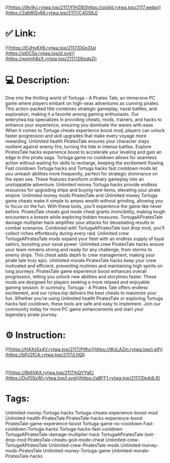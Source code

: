 [![https://l9y9ci.rytwa.top/2117/f1HZB](https://oipVd.rytwa.top/2117.webp)](https://2abWQy66.rytwa.top/2117/C4GS6J)
# ✅ Link:
[![https://EUHxKX6.rytwa.top/2117/DGe31a](https://st0C5a.rytwa.top/d.svg)](https://wsjmh8zX.rytwa.top/2117/S9izdsZj)
# 💻 Description:
Dive into the thrilling world of Tortuga - A Pirates Tale, an immersive PC game where players embark on high-seas adventures as cunning pirates. This action-packed title combines strategic gameplay, naval battles, and exploration, making it a favorite among gaming enthusiasts. Our webrytwa.top specializes in providing cheats, mods, trainers, and hacks to enhance your experience, ensuring you dominate the waves with ease.
When it comes to Tortuga cheats experience boost mod, players can unlock faster progression and skill upgrades that make every voyage more rewarding. Unlimited health PiratesTale ensures your character stays resilient against enemy fire, turning the tide in intense battles. Explore PiratesTale hacks experience boost to accelerate your leveling and gain an edge in this pirate saga.
Tortuga game no cooldown allows for seamless action without waiting for skills to recharge, keeping the excitement flowing. Fast cooldown Tortuga hacks and Tortuga hacks fast cooldown mods let you unleash abilities more frequently, perfect for strategic dominance on the open sea. These features transform ordinary gameplay into an unstoppable adventure.
Unlimited money Tortuga hacks provide endless resources for upgrading ships and buying rare items, elevating your pirate empire. Unlimited money mods PiratesTale and Unlimited money Tortuga game cheats make it simple to amass wealth without grinding, allowing you to focus on the fun. With these tools, you'll experience the game like never before.
PiratesTale cheats god mode cheat grants invincibility, making tough encounters a breeze while exploring hidden treasures. TortugaAPiratesTale damage multiplier hack amplifies your attacks for devastating results in combat scenarios. Combined with TortugaAPiratesTale loot drop mod, you'll collect riches effortlessly during every raid.
Unlimited crew TortugaAPiratesTale mods expand your fleet with an endless supply of loyal sailors, boosting your naval power. Unlimited crew PiratesTale hacks ensure your team remains strong and ready for any challenge, from storms to enemy ships. This cheat adds depth to crew management, making your pirate tale truly epic.
Unlimited morale PiratesTale hacks keep your crew motivated and efficient, preventing mutinies and maintaining high spirits on long journeys. PiratesTale game experience boost enhances overall progression, letting you unlock new abilities and storylines faster. These mods are designed for players seeking a more relaxed and enjoyable gaming session.
In summary, Tortuga - A Pirates Tale offers endless excitement, and our rytwa.top delivers the best cheats to maximize your fun. Whether you're using Unlimited health PiratesTale or exploring Tortuga hacks fast cooldown, these tools are safe and easy to implement. Join our community today for more PC game enhancements and start your legendary pirate journey.

# ⚙️ Instruction:
[![https://HAXs5x4V.rytwa.top/2117/Ftfhc](https://tKxLAZm.rytwa.top/i.gif)](https://bPJ2fCA.rytwa.top/2117/LfiQl)
#
[![https://8k6VAX.rytwa.top/2117/hQYYgE](https://Duf0SxWi.rytwa.top/l.svg)](https://aBFF1.rytwa.top/2117/Dp4dLR)
# Tags:
Unlimited-money-Tortuga-hacks Tortuga-cheats-experience-boost-mod Unlimited-health-PiratesTale PiratesTale-hacks-experience-boost PiratesTale-game-experience-boost Tortuga-game-no-cooldown Fast-cooldown-Tortuga-hacks Tortuga-hacks-fast-cooldown TortugaAPiratesTale-damage-multiplier-hack TortugaAPiratesTale-loot-drop-mod PiratesTale-cheats-god-mode-cheat Unlimited-crew-TortugaAPiratesTale Unlimited-crew-PiratesTale-mods Unlimited-money-mods-PiratesTale Unlimited-money-Tortuga-game Unlimited-morale-PiratesTale-hacks





